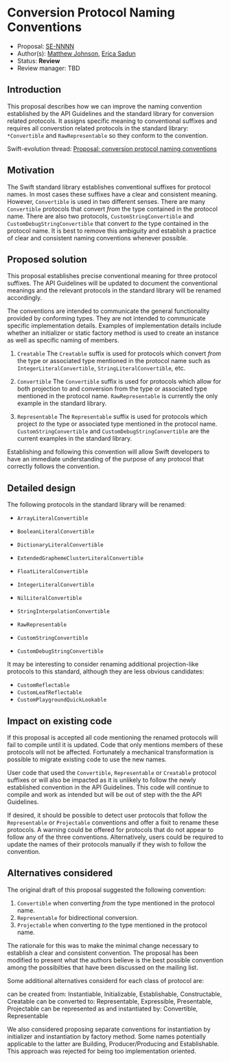 # Conversion Protocol Naming Conventions 

* Proposal: [SE-NNNN](https://github.com/apple/swift-evolution/blob/master/proposals/0000-conversion-protocol-conventions.md)
* Author(s): [Matthew Johnson](https://github.com/anandabits), [Erica Sadun](https://github.com/erica)
* Status: **Review**
* Review manager: TBD

## Introduction

This proposal describes how we can improve the naming convention established by the API Guidelines and the standard library for conversion related protocols.  It assigns specific meaning to conventional suffixes and requires all converstion related protocols in the standard library: `*Convertible` and `RawRepresentable` so they conform to the convention.

Swift-evolution thread: [Proposal: conversion protocol naming conventions](https://lists.swift.org/pipermail/swift-evolution/Week-of-Mon-20151207/002052.html)

## Motivation

The Swift standard library establishes conventional suffixes for protocol names.  In most cases these suffixes have a clear and consistent meaning.  However, `Convertible` is used in two different senses.  There are many `Convertible` protocols that convert *from* the type contained in the protocol name.  There are also two protocols, `CustomStringConvertible` and `CustomDebugStringConvertible` that convert *to* the type contained in the protocol name.  It is best to remove this ambiguity and establish a practice of clear and consistent naming conventions whenever possible.

## Proposed solution

This proposal establishes precise conventional meaning for three protocol suffixes.  The API Guidelines will be updated to document the conventional meanings and the relevant protocols in the standard library will be renamed accordingly.

The conventions are intended to communicate the general functionality provided by conforming types.  They are not intended to communicate specific implementation details.  Examples of implementation details include whether an initializer or static factory method is used to create an instance as well as specific naming of members.

1. `Creatable`
The `Creatable` suffix is used for protocols which convert *from* the type or associated type mentioned in the protocol name such as `IntegerLiteralConvertible`, `StringLiteralConvertible`, etc.  

2. `Convertible`
The `Convertible` suffix is used for protocols which allow for both projection to and conversion from the type or associated type mentioned in the protocol name.  `RawRepresentable` is currently the only example in the standard library.

3. `Representable`
The `Representable` suffix is used for protocols which project *to* the type or associated type mentioned in the protocol name.  `CustomStringConvertible` and `CustomDebugStringConvertible` are the current examples in the standard library.

Establishing and following this convention will allow Swift developers to have an immediate understanding of the purpose of any protocol that correctly follows the convention.

## Detailed design

The following protocols in the standard library will be renamed:

* `ArrayLiteralConvertible`
* `BooleanLiteralConvertible`
* `DictionaryLiteralConvertible`
* `ExtendedGraphemeClusterLiteralConvertible`
* `FloatLiteralConvertible`
* `IntegerLiteralConvertible`
* `NilLiteralConvertible`
* `StringInterpolationConvertible`

* `RawRepresentable`

* `CustomStringConvertible`
* `CustomDebugStringConvertible`

It may be interesting to consider renaming additional projection-like protocols to this standard, although they are less obvious candidates:

* `CustomReflectable`
* `CustomLeafReflectable`
* `CustomPlaygroundQuickLookable`

## Impact on existing code

If this proposal is accepted all code mentioning the renamed protocols will fail to compile until it is updated.  Code that only mentions members of these protocols will not be affected.  Fortunately a mechanical transformation is possible to migrate existing code to use the new names.

User code that used the `Convertible`, `Representable` or `Creatable` protocol suffixes or will also be impacted as it is unlikely to follow the newly established convention in the API Guidelines.  This code will continue to compile and work as intended but will be out of step with the the API Guidelines.

If desired, it should be possible to detect user protocols that follow the `Representable` or `Projectable` conventions and offer a fixit to rename these protocols.  A warning could be offered for protocols that do not appear to follow any of the three conventions.  Alternatively, users could be required to update the names of their protocols manually if they wish to follow the convention.

## Alternatives considered

The original draft of this proposal suggested the following convention:
1. `Convertible` when converting *from* the type mentioned in the protocol name.
2. `Representable` for bidirectional conversion.
3. `Projectable` when converting *to* the type mentioned in the protocol name.

The rationale for this was to make the minimal change necessary to establish a clear and consistent convention.  The proposal has been modified to present what the authors believe is the best possible convention among the possibilties that have been discussed on the mailing list.

Some additional alternatives considerd for each class of protocol are:

can be created from: Instantiable, Initializable, Establishable, Constructable, Creatable
can be converted to: Representable, Expressible, Presentable, Projectable
can be represented as and instantiated by: Convertible, Representable

We also considered proposing separate conventions for instantiation by initializer and instantiation by factory method.  Some names potentially applicable to the latter are Building, Producer/Producing and Establishable.  This approach was rejected for being too implementation oriented. 
